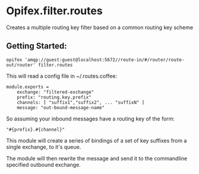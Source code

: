 Opifex.filter.routes
====================

Creates a multiple routing key filter based on a common routing key scheme

Getting Started:
----------------

	opifex 'amqp://guest:guest@localhost:5672//route-in/#/router/route-out/router' filter.routes

This will read a config file in ~/.routes.coffee:

	module.exports =
		exchange: "filtered-exchange"
		prefix: "routing.key.prefix"
		channels: [ "suffix1","suffix2", ... "suffixN" ]
		message: "out-bound-message-name"

So assuming your inbound messages have a routing key of the form:

	"#{prefix}.#{channel}"

This module will create a series of bindings of a set of key suffixes from a single exchange, to it's queue.

The module will then rewrite the message and send it to the commandline specified outbound exchange.
